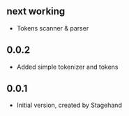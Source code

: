 ## next working

- Tokens scanner & parser

## 0.0.2

- Added simple tokenizer and tokens

## 0.0.1

- Initial version, created by Stagehand
